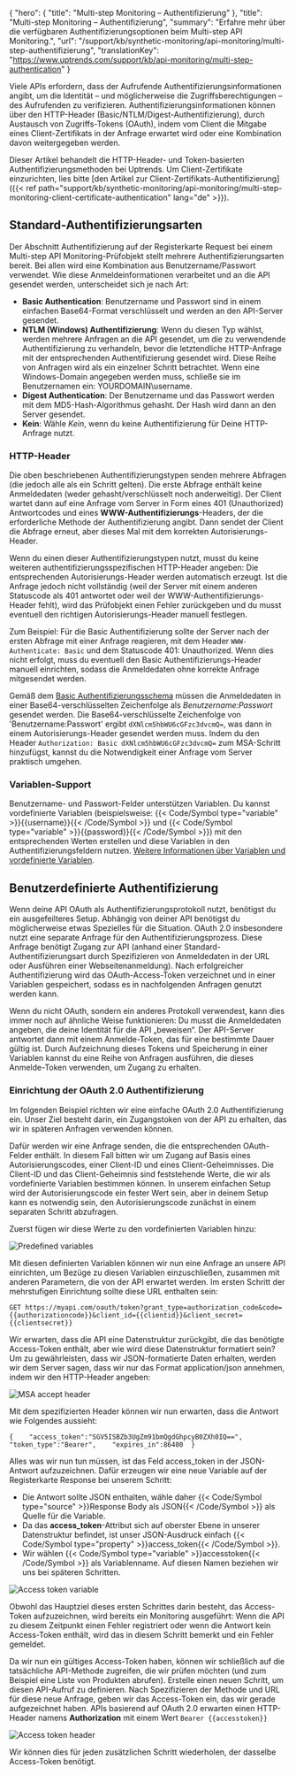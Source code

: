 {
  "hero": {
    "title": "Multi-step Monitoring – Authentifizierung"
  },
  "title": "Multi-step Monitoring – Authentifizierung",
  "summary": "Erfahre mehr über die verfügbaren Authentifizierungsoptionen beim Multi-step API Monitoring.",
  "url": "/support/kb/synthetic-monitoring/api-monitoring/multi-step-authentifizierung",
  "translationKey": "https://www.uptrends.com/support/kb/api-monitoring/multi-step-authentication"
}

Viele APIs erfordern, dass der Aufrufende Authentifizierungsinformationen angibt, um die Identität – und möglicherweise die Zugriffsberechtigungen – des Aufrufenden zu verifizieren. Authentifizierungsinformationen können über den HTTP-Header (Basic/NTLM/Digest-Authentifizierung), durch Austausch von Zugriffs-Tokens (OAuth), indem vom Client die Mitgabe eines Client-Zertifikats in der Anfrage erwartet wird oder eine Kombination davon weitergegeben werden.  

Dieser Artikel behandelt die HTTP-Header- und Token-basierten Authentifizierungsmethoden bei Uptrends. Um Client-Zertifikate einzurichten, lies bitte [den Artikel zur Client-Zertifikats-Authentifizierung]({{< ref path="support/kb/synthetic-monitoring/api-monitoring/multi-step-monitoring-client-certificate-authentication" lang="de" >}}). 

## Standard-Authentifizierungsarten

Der Abschnitt Authentifizierung auf der Registerkarte Request bei einem Multi-step API Monitoring-Prüfobjekt stellt mehrere Authentifizierungsarten bereit. Bei allen wird eine Kombination aus Benutzername/Passwort verwendet. Wie diese Anmeldeinformationen verarbeitet und an die API gesendet werden, unterscheidet sich je nach Art:

-   **Basic Authentication**: Benutzername und Passwort sind in einem einfachen Base64-Format verschlüsselt und werden an den API-Server gesendet.
-   **NTLM (Windows) Authentifizierung**: Wenn du diesen Typ wählst, werden mehrere Anfragen an die API gesendet, um die zu verwendende Authentifizierung zu verhandeln, bevor die letztendliche HTTP-Anfrage mit der entsprechenden Authentifizierung gesendet wird. Diese Reihe von Anfragen wird als ein einzelner Schritt betrachtet. Wenn eine Windows-Domain angegeben werden muss, schließe sie im Benutzernamen ein: YOURDOMAIN\username.
-   **Digest Authentication**: Der Benutzername und das Passwort werden mit dem MD5-Hash-Algorithmus gehasht. Der Hash wird dann an den Server gesendet.
-   **Kein**: Wähle *Kein*, wenn du keine Authentifizierung für Deine HTTP-Anfrage nutzt.

### HTTP-Header

Die oben beschriebenen Authentifizierungstypen senden mehrere Abfragen (die jedoch alle als ein Schritt gelten). Die erste Abfrage enthält keine Anmeldedaten (weder gehasht/verschlüsselt noch anderweitig). Der Client wartet dann auf eine Anfrage vom Server in Form eines 401 (Unauthorized) Antwortcodes und eines **WWW-Authentifizierungs**-Headers, der die erforderliche Methode der Authentifizierung angibt. Dann sendet der Client die Abfrage erneut, aber dieses Mal mit dem korrekten Autorisierungs-Header.

Wenn du einen dieser Authentifizierungstypen nutzt, musst du keine weiteren authentifizierungsspezifischen HTTP-Header angeben: Die entsprechenden Autorisierungs-Header werden automatisch erzeugt. Ist die Anfrage jedoch nicht vollständig (weil der Server mit einem anderen Statuscode als 401 antwortet oder weil der WWW-Authentifizierungs-Header fehlt), wird das Prüfobjekt einen Fehler zurückgeben und du musst eventuell den richtigen Autorisierungs-Header manuell festlegen.

Zum Beispiel: Für die Basic Authentifizierung sollte der Server nach der ersten Abfrage mit einer Anfrage reagieren, mit dem Header `WWW-Authenticate: Basic` und dem Statuscode 401: Unauthorized. Wenn dies nicht erfolgt, muss du eventuell den Basic Authentifizierungs-Header manuell einrichten, sodass die Anmeldedaten ohne korrekte Anfrage mitgesendet werden.

Gemäß dem [Basic Authentifizierungsschema](https://datatracker.ietf.org/doc/html/rfc7617) müssen die Anmeldedaten in einer Base64-verschlüsselten Zeichenfolge als *Benutzername:Passwort* gesendet werden. Die Base64-verschlüsselte Zeichenfolge von 'Benutzername:Passwort' ergibt `dXNlcm5hbWU6cGFzc3dvcmQ=`, was dann in einem Autorisierungs-Header gesendet werden muss. Indem du den Header `Authorization: Basic dXNlcm5hbWU6cGFzc3dvcmQ=` zum MSA-Schritt hinzufügst, kannst du die Notwendigkeit einer Anfrage vom Server praktisch umgehen.

### Variablen-Support

Benutzername- und Passwort-Felder unterstützen Variablen. Du kannst vordefinierte Variablen (beispielsweise: {{< Code/Symbol type="variable" >}}{{username}}{{< /Code/Symbol >}} und {{< Code/Symbol type="variable" >}}{{password}}{{< /Code/Symbol >}}) mit den entsprechenden Werten erstellen und diese Variablen in den Authentifizierungsfeldern nutzen. [Weitere Informationen über Variablen und vordefinierte Variablen](/support/kb/synthetic-monitoring/api-monitoring/multi-step-variablen).

## Benutzerdefinierte Authentifizierung

Wenn deine API OAuth als Authentifizierungsprotokoll nutzt, benötigst du ein ausgefeilteres Setup. Abhängig von deiner API benötigst du möglicherweise etwas Spezielles für die Situation. OAuth 2.0 insbesondere nutzt eine separate Anfrage für den Authentifizierungsprozess. Diese Anfrage benötigt Zugang zur API (anhand einer Standard-Authentifizierungsart durch Spezifizieren von Anmeldedaten in der URL oder Ausführen einer Webseitenanmeldung). Nach erfolgreicher Authentifizierung wird das OAuth-Access-Token verzeichnet und in einer Variablen gespeichert, sodass es in nachfolgenden Anfragen genutzt werden kann.

Wenn du nicht OAuth, sondern ein anderes Protokoll verwendest, kann dies immer noch auf ähnliche Weise funktionieren: Du musst die Anmeldedaten angeben, die deine Identität für die API „beweisen“. Der API-Server antwortet dann mit einem Anmelde-Token, das für eine bestimmte Dauer gültig ist. Durch Aufzeichnung dieses Tokens und Speicherung in einer Variablen kannst du eine Reihe von Anfragen ausführen, die dieses Anmelde-Token verwenden, um Zugang zu erhalten.

### Einrichtung der OAuth 2.0 Authentifizierung

Im folgenden Beispiel richten wir eine einfache OAuth 2.0 Authentifizierung ein. Unser Ziel besteht darin, ein Zugangstoken von der API zu erhalten, das wir in späteren Anfragen verwenden können.

Dafür werden wir eine Anfrage senden, die die entsprechenden OAuth-Felder enthält. In diesem Fall bitten wir um Zugang auf Basis eines Autorisierungscodes, einer Client-ID und eines Client-Geheimnisses. Die Client-ID und das Client-Geheimnis sind feststehende Werte, die wir als vordefinierte Variablen bestimmen können. In unserem einfachen Setup wird der Autorisierungscode ein fester Wert sein, aber in deinem Setup kann es notwendig sein, den Autorisierungscode zunächst in einem separaten Schritt abzufragen.

Zuerst fügen wir diese Werte zu den vordefinierten Variablen hinzu:

![Predefined variables](/img/content/scr-MSA-predefined-variables-auth.min.png)

Mit diesen definierten Variablen können wir nun eine Anfrage an unsere API einrichten, um Bezüge zu diesen Variablen einzuschließen, zusammen mit anderen Parametern, die von der API erwartet werden. Im ersten Schritt der mehrstufigen Einrichtung sollte diese URL enthalten sein:

`GET https://myapi.com/oauth/token?grant_type=authorization_code&code={{authorizationcode}}&client_id={{clientid}}&client_secret={{clientsecret}}`

Wir erwarten, dass die API eine Datenstruktur zurückgibt, die das benötigte Access-Token enthält, aber wie wird diese Datenstruktur formatiert sein? Um zu gewährleisten, dass wir JSON-formatierte Daten erhalten, werden wir dem Server sagen, dass wir nur das Format application/json annehmen, indem wir den HTTP-Header angeben:

![MSA accept header](/img/content/scr-msa-header-example.min.png)

Mit dem spezifizierten Header können wir nun erwarten, dass die Antwort wie Folgendes aussieht:

`{    "access_token":"SGV5ISBZb3UgZm91bmQgdGhpcyB0ZXh0IQ==",    "token_type":"Bearer",    "expires_in":86400  } `

Alles was wir nun tun müssen, ist das Feld access\_token in der JSON-Antwort aufzuzeichnen. Dafür erzeugen wir eine neue Variable auf der Registerkarte Response bei unserem Schritt:

-   Die Antwort sollte JSON enthalten, wähle daher {{< Code/Symbol type="source" >}}Response Body als JSON{{< /Code/Symbol >}} als Quelle für die Variable.
-   Da das **access_token**-Attribut sich auf oberster Ebene in unserer Datenstruktur befindet, ist unser JSON-Ausdruck einfach {{< Code/Symbol type="property" >}}access_token{{< /Code/Symbol >}}.
-   Wir wählen {{< Code/Symbol type="variable" >}}accesstoken{{< /Code/Symbol >}} als Variablenname. Auf diesen Namen beziehen wir uns bei späteren Schritten.

![Access token variable](/img/content/scr-msa-auth-variable.min.png)

Obwohl das Hauptziel dieses ersten Schrittes darin besteht, das Access-Token aufzuzeichnen, wird bereits ein Monitoring ausgeführt: Wenn die API zu diesem Zeitpunkt einen Fehler registriert oder wenn die Antwort kein Access-Token enthält, wird das in diesem Schritt bemerkt und ein Fehler gemeldet.

Da wir nun ein gültiges Access-Token haben, können wir schließlich auf die tatsächliche API-Methode zugreifen, die wir prüfen möchten (und zum Beispiel eine Liste von Produkten abrufen). Erstelle einen neuen Schritt, um diesen API-Aufruf zu definieren. Nach Spezifizieren der Methode und URL für diese neue Anfrage, geben wir das Access-Token ein, das wir gerade aufgezeichnet haben. APIs basierend auf OAuth 2.0 erwarten einen HTTP-Header namens **Authorization** mit einem Wert `Bearer {{accesstoken}}`

![Access token header](/img/content/scr-msa-auth-accesstoken-header.min.png)

Wir können dies für jeden zusätzlichen Schritt wiederholen, der dasselbe Access-Token benötigt.
